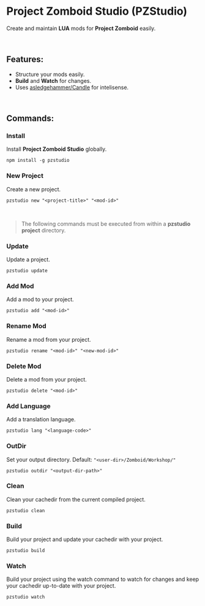 # Project Zomboid Studio (PZStudio)

Create and maintain **LUA** mods for **Project Zomboid** easily.

<br>

## Features:
- Structure your mods easily.
- **Build** and **Watch** for changes.
- Uses [asledgehammer/Candle](https://github.com/asledgehammer/Candle) for  intelisense.

<br>

## Commands:

### Install
Install **Project Zomboid Studio** globally.
```
npm install -g pzstudio
```

### New Project
Create a new project.
```
pzstudio new "<project-title>" "<mod-id>"
```

<br>

> The following commands must be executed from within a **pzstudio project** directory.

### Update
Update a project.
```
pzstudio update
```

### Add Mod
Add a mod to your project.
```
pzstudio add "<mod-id>"
```

### Rename Mod
Rename a mod from your project.
```
pzstudio rename "<mod-id>" "<new-mod-id>"
```

### Delete Mod
Delete a mod from your project.
```
pzstudio delete "<mod-id>"
```

### Add Language
Add a translation language.
```
pzstudio lang "<language-code>"
```

### OutDir
Set your output directory. Default: `"<user-dir>/Zomboid/Workshop/"`
```
pzstudio outdir "<output-dir-path>"
```

### Clean
Clean your cachedir from the current compiled project.
```
pzstudio clean
```

### Build
Build your project and update your cachedir with your project.
```
pzstudio build
```

### Watch
Build your project using the watch command to watch for changes and keep your cachedir up-to-date with your project.
```
pzstudio watch
```
